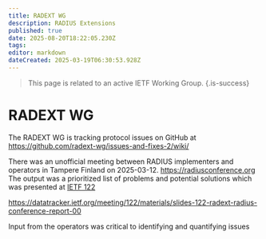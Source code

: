 ```yaml
---
title: RADEXT WG
description: RADIUS Extensions
published: true
date: 2025-08-20T18:22:05.230Z
tags: 
editor: markdown
dateCreated: 2025-03-19T06:30:53.928Z
---
```


> This page is related to an active IETF Working Group.
{.is-success}

# RADEXT WG

The RADEXT WG is tracking protocol issues on GitHub at https://github.com/radext-wg/issues-and-fixes-2/wiki/

There was an unofficial meeting between RADIUS implementers and operators in Tampere Finland on 2025-03-12. https://radiusconference.org  The output was a prioritized list of problems and potential solutions which was presented at [IETF 122](https://datatracker.ietf.org/meeting/122/agenda)

https://datatracker.ietf.org/meeting/122/materials/slides-122-radext-radius-conference-report-00

Input from the operators was critical to identifying and quantifying issues